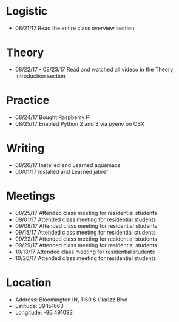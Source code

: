 # Logistic

* 08/21/17 Read the entire class overview section 

# Theory

* 08/22/17 - 08/23/17 Read and watched all videso in the Theory Introduction section

# Practice

* 08/24/17 Bought Raspberry PI
* 08/25/17 Enabled Python 2 and 3 via pyenv on OSX

# Writing

* 08/26/17 Installed and Learned aquamacs
* 00/01/17 Installed and Learned jabref

# Meetings

* 08/25/17 Attended class meeting for residential students
* 09/01/17 Attended class meeting for residential students
* 09/08/17 Attended class meeting for residential students
* 09/15/17 Attended class meeting for residential students
* 09/22/17 Attended class meeting for residential students
* 09/29/17 Attended class meeting for residential students
* 10/13/17 Attended class meeting for residential students
* 10/20/17 Attended class meeting for residential students

# Location

* Address: Bloomington IN, 1150 S Clarizz Blvd
* Latitude: 39.151663
* Longitude: -86.491093
